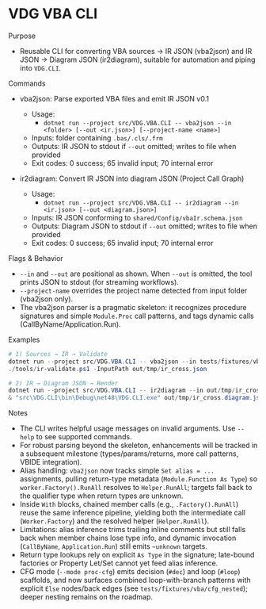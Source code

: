 # VDG VBA CLI

Purpose
- Reusable CLI for converting VBA sources → IR JSON (vba2json) and IR JSON → Diagram JSON (ir2diagram), suitable for automation and piping into `VDG.CLI`.

Commands
- vba2json: Parse exported VBA files and emit IR JSON v0.1
  - Usage:
    - `dotnet run --project src/VDG.VBA.CLI -- vba2json --in <folder> [--out <ir.json>] [--project-name <name>]`
  - Inputs: folder containing `.bas/.cls/.frm`
  - Outputs: IR JSON to stdout if `--out` omitted; writes to file when provided
  - Exit codes: 0 success; 65 invalid input; 70 internal error

- ir2diagram: Convert IR JSON into diagram JSON (Project Call Graph)
  - Usage:
    - `dotnet run --project src/VDG.VBA.CLI -- ir2diagram --in <ir.json> [--out <diagram.json>]`
  - Inputs: IR JSON conforming to `shared/Config/vbaIr.schema.json`
  - Outputs: Diagram JSON to stdout if `--out` omitted; writes to file when provided
  - Exit codes: 0 success; 65 invalid input; 70 internal error

Flags & Behavior
- `--in` and `--out` are positional as shown. When `--out` is omitted, the tool prints JSON to stdout (for streaming workflows).
- `--project-name` overrides the project name detected from input folder (vba2json only).
- The vba2json parser is a pragmatic skeleton: it recognizes procedure signatures and simple `Module.Proc` call patterns, and tags dynamic calls (CallByName/Application.Run).

Examples
```powershell
# 1) Sources → IR → Validate
dotnet run --project src/VDG.VBA.CLI -- vba2json --in tests/fixtures/vba/cross_module_calls --out out/tmp/ir_cross.json
./tools/ir-validate.ps1 -InputPath out/tmp/ir_cross.json

# 2) IR → Diagram JSON → Render
dotnet run --project src/VDG.VBA.CLI -- ir2diagram --in out/tmp/ir_cross.json --out out/tmp/ir_cross.diagram.json
& "src\VDG.CLI\bin\Debug\net48\VDG.CLI.exe" out/tmp/ir_cross.diagram.json out/tmp/ir_cross.vsdx
```

Notes
- The CLI writes helpful usage messages on invalid arguments. Use `--help` to see supported commands.
- For robust parsing beyond the skeleton, enhancements will be tracked in a subsequent milestone (types/params/returns, more call patterns, VBIDE integration).
- Alias handling: `vba2json` now tracks simple `Set alias = ...` assignments, pulling return-type metadata (`Module.Function As Type`) so `worker.Factory().RunAll` resolves to `Helper.RunAll`; targets fall back to the qualifier type when return types are unknown.
- Inside `With` blocks, chained member calls (e.g., `.Factory().RunAll`) reuse the same inference pipeline, yielding both the intermediate call (`Worker.Factory`) and the resolved helper (`Helper.RunAll`).
- Limitations: alias inference trims trailing inline comments but still falls back when member chains lose type info, and dynamic invocation (`CallByName`, `Application.Run`) still emits `~unknown` targets.
- Return type lookups rely on explicit `As Type` in the signature; late-bound factories or Property Let/Set cannot yet feed alias inference.
- CFG mode (`--mode proc-cfg`) emits decision (`#dec`) and loop (`#loop`) scaffolds, and now surfaces combined loop-with-branch patterns with explicit `Else` nodes/back edges (see `tests/fixtures/vba/cfg_nested`); deeper nesting remains on the roadmap.


